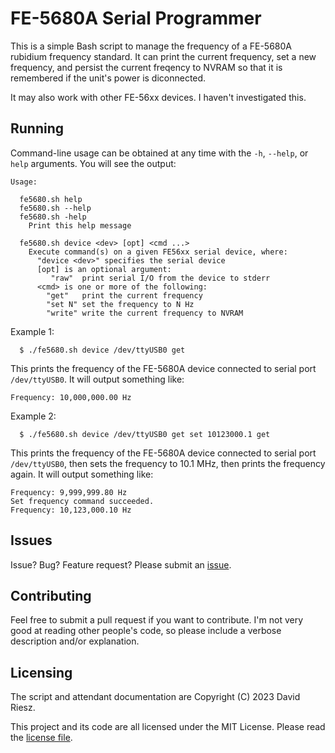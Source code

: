 # FE-5680A Serial Programmer

This is a simple Bash script to manage the frequency of a FE-5680A rubidium
frequency standard.  It can print the current frequency, set a new frequency,
and persist the current freqency to NVRAM so that it is remembered if the
unit's power is diconnected.

It may also work with other FE-56xx devices.  I haven't investigated this.

## Running

Command-line usage can be obtained at any time with the ```-h```, ```--help```, or ```help``` arguments.  You will see the output:

```
Usage:

  fe5680.sh help
  fe5680.sh --help
  fe5680.sh -help
    Print this help message

  fe5680.sh device <dev> [opt] <cmd ...>
    Execute command(s) on a given FE56xx serial device, where:
      "device <dev>" specifies the serial device
      [opt] is an optional argument:
         "raw"  print serial I/O from the device to stderr
      <cmd> is one or more of the following:
        "get"   print the current frequency
        "set N" set the frequency to N Hz
        "write" write the current frequency to NVRAM
```

Example 1:

```
  $ ./fe5680.sh device /dev/ttyUSB0 get
```

This prints the frequency of the FE-5680A device connected to serial port
```/dev/ttyUSB0```.  It will output something like:

```
Frequency: 10,000,000.00 Hz
```

Example 2:

```
  $ ./fe5680.sh device /dev/ttyUSB0 get set 10123000.1 get
```

This prints the frequency of the FE-5680A device connected to serial port
```/dev/ttyUSB0```, then sets the frequency to 10.1 MHz, then prints the
frequency again.  It will output something like:

```
Frequency: 9,999,999.80 Hz
Set frequency command succeeded.
Frequency: 10,123,000.10 Hz
```

## Issues

Issue?  Bug?  Feature request?  Please submit an [issue](issues).

## Contributing

Feel free to submit a pull request if you want to contribute.
I'm not very good at reading other people's code, so please
include a verbose description and/or explanation.

## Licensing

The script and attendant documentation are Copyright (C) 2023 David Riesz.

This project and its code are all licensed under the MIT License.
Please read the [license file](LICENSE).

